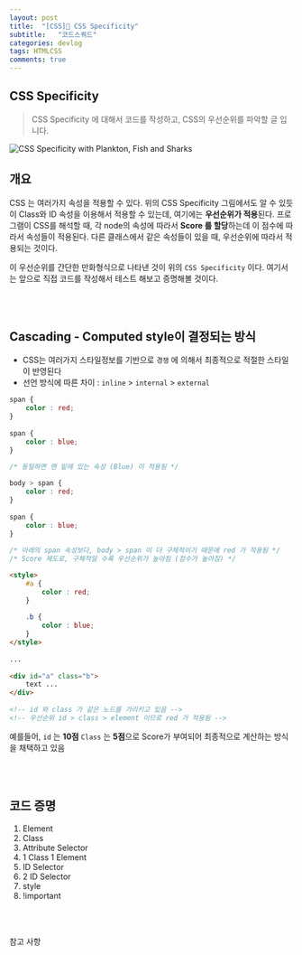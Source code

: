 ```yaml
---
layout: post
title:  "[CSS] CSS Specificity"
subtitle:   "코드스쿼드"
categories: devlog
tags: HTMLCSS
comments: true
---
```


## CSS Specificity

> CSS Specificity 에 대해서 코드를 작성하고, CSS의 우선순위를 파악할 글 입니다.

![CSS Specificity with Plankton, Fish and Sharks](https://i.imgur.com/YMr3mGc.png)

## 개요

CSS 는 여러가지 속성을 적용할 수 있다. 위의 CSS Specificity 그림에서도 알 수 있듯이 Class와 ID 속성을 이용해서 적용할 수 있는데, 여기에는 **우선순위가 적용**된다. 프로그램이 CSS를 해석할 때, 각 node의 속성에 따라서 **Score 를 할당**하는데 이 점수에 따라서 속성들이 적용된다. 다른 클래스에서 같은 속성들이 있을 때, 우선순위에 따라서 적용되는 것이다.

이 우선순위를 간단한 만화형식으로 나타낸 것이 위의 `CSS Specificity` 이다. 여기서는 앞으로 직접 코드를 작성해서 테스트 해보고 증명해볼 것이다.

<br/>

<br/>

## Cascading - Computed style이 결정되는 방식

- CSS는 여러가지 스타일정보를 기반으로 `경쟁` 에 의해서 최종적으로 적절한 스타일이 반영된다
- 선언 방식에 따른 차이 : `inline` > `internal` > `external`

```css
span {
    color : red;
}
  
span {
    color : blue;
}
  
/* 동일하면 맨 밑에 있는 속성 (Blue) 이 적용됨 */
```

```css
body > span {
    color : red;
}
  
span {
    color : blue;
}
  
/* 아래의 span 속성보다, body > span 이 더 구체적이기 때문에 red 가 적용됨 */
/* Score 제도로, 구체적일 수록 우선순위가 높아짐 (점수가 높아짐) */
```

```html
<style>
	#a {
        color : red;
	}
  	
	.b {
        color : blue;
	}
</style>
  
...
  
<div id="a" class="b">
	text ...
</div>
  
<!-- id 와 class 가 같은 노드를 가리키고 있음 -->
<!-- 우선순위 id > class > element 이므로 red 가 적용됨 -->
```

예를들어, `id` 는 **10점** `Class` 는 **5점**으로 Score가 부여되어 최종적으로 계산하는 방식을 채택하고 있음

<br/>

<br/>

## 코드 증명

1. Element
2. Class
3. Attribute Selector
4. 1 Class 1 Element
5. ID Selector
6. 2 ID Selector
7. style
8. !important

<br/>

<br/>

참고 사항











































